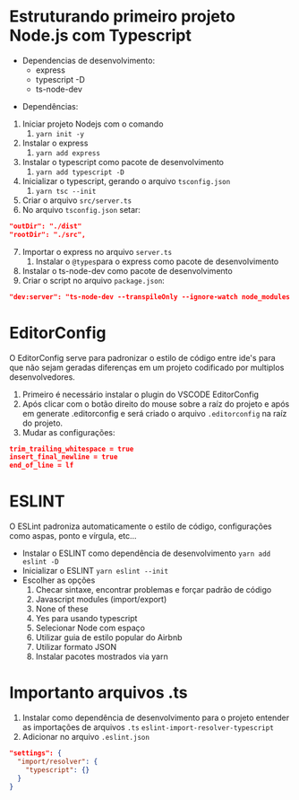 # Estruturando primeiro projeto Node.js com Typescript

- Dependencias de desenvolvimento:
  - express
  - typescript -D
  - ts-node-dev

* Dependências:

1. Iniciar projeto Nodejs com o comando
   1. `yarn init -y`
2. Instalar o express
   1. `yarn add express`
3. Instalar o typescript como pacote de desenvolvimento
   1. `yarn add typescript -D`
4. Inicializar o typescript, gerando o arquivo `tsconfig.json`
   1. `yarn tsc --init`
5. Criar o arquivo `src/server.ts`
6. No arquivo `tsconfig.json` setar:

```json
"outDir": "./dist"
"rootDir": "./src",
```

7. Importar o express no arquivo `server.ts`
   1. Instalar o `@types`para o express como pacote de desenvolvimento
8. Instalar o ts-node-dev como pacote de desenvolvimento
9. Criar o script no arquivo `package.json`:

```json
"dev:server": "ts-node-dev --transpileOnly --ignore-watch node_modules src/server.ts"
```

# EditorConfig

O EditorConfig serve para padronizar o estilo de código entre ide's para que não sejam geradas diferenças em um projeto codificado por multiplos desenvolvedores.

1. Primeiro é necessário instalar o plugin do VSCODE EditorConfig
2. Após clicar com o botão direito do mouse sobre a raíz do projeto e após em generate .editorconfig e será criado o arquivo `.editorconfig` na raíz do projeto.
3. Mudar as configurações:

```.json
trim_trailing_whitespace = true
insert_final_newline = true
end_of_line = lf
```

# ESLINT

O ESLint padroniza automaticamente o estilo de código, configurações como aspas, ponto e vírgula, etc...

- Instalar o ESLINT como dependência de desenvolvimento
  `yarn add eslint -D`
- Inicializar o ESLINT
  `yarn eslint --init`
- Escolher as opções
  1. Checar sintaxe, encontrar problemas e forçar padrão de código
  2. Javascript modules (import/export)
  3. None of these
  4. Yes para usando typescript
  5. Selecionar Node com espaço
  6. Utilizar guia de estilo popular do Airbnb
  7. Utilizar formato JSON
  8. Instalar pacotes mostrados via yarn

# Importanto arquivos .ts

1. Instalar como dependência de desenvolvimento para o projeto entender as importações de arquivos `.ts`
   `eslint-import-resolver-typescript`
2. Adicionar no arquivo `.eslint.json`

```json
"settings": {
  "import/resolver": {
    "typescript": {}
  }
}
```
